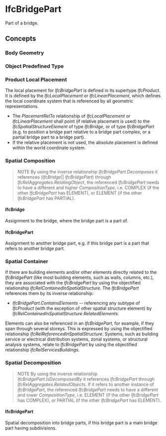 # IfcBridgePart

Part of a bridge.<!-- end of definition -->

## Concepts

### Body Geometry

### Object Predefined Type

### Product Local Placement

The local placement for _IfcBridgePart_ is defined in its supertype _IfcProduct_. It is defined by the _IfcLocalPlacement_ or _IfcLinearPlacement_, which defines the local coordinate system that is referenced by all geometric representations.

* The *PlacementRelTo* relationship of _IfcLocalPlacement_ or _IfcLinearPlacement_ shall point (if relative placement is used) to the _IfcSpatialStructureElement_ of type _IfcBridge_, or of type _IfcBridgePart_ (e.g. to position a bridge part relative to a bridge part complex, or a partial bridge part to a bridge part).
* If the relative placement is not used, the absolute placement is defined within the world coordinate system.

### Spatial Composition

> NOTE By using the inverse relationship _IfcBridgePart.Decomposes_ it references (_IfcBridge_|| _IfcBridgePart_) through _IfcRelAggregates.RelatingObject_, the referenced _IfcBridgePart_ needs to have a different and higher *CompositionType*, i.e. COMPLEX (if the other _IfcBridgePart_ has ELEMENT), or ELEMENT (if the other _IfcBridgePart_ has PARTIAL).

#### IfcBridge

Assignment to the bridge, where the bridge part is a part of.

#### IfcBridgePart

Assignment to another bridge part, e.g. if this bridge part is a part that refers to another bridge part.

### Spatial Container

If there are building elements and/or other elements directly related to the _IfcBridgePart_ (like most building elements, such as walls, columns, etc.), they are associated with the _IfcBridgePart_ by using the objectified relationship _IfcRelContainedInSpatialStructure_. The _IfcBridgePart_ references them by its inverse relationship:

* _IfcBridgePart.ContainsElements_ -- referencing any subtype of _IfcProduct_ (with the exception of other spatial structure element) by _IfcRelContainedInSpatialStructure.RelatedElements_.

Elements can also be referenced in an _IfcBridgePart_, for example, if they span through several storeys. This is expressed by using the objectified relationship _IfcRelReferencedInSpatialStructure_. Systems, such as building service or electrical distribution systems, zonal systems, or structural analysis systems, relate to _IfcBridgePart_ by using the objectified relationship _IfcRelServicesBuildings_.

### Spatial Decomposition

> NOTE By using the inverse relationship _IfcBridgePart.IsDecomposedBy_ it references _IfcBridgePart_ through _IfcRelAggregates.RelatedObjects_. If it refers to another instance of _IfcBridgePart_, the referenced _IfcBridgePart_ needs to have a different and lower *CompositionType*, i.e. ELEMENT (if the other _IfcBridgePart_ has COMPLEX), or PARTIAL (if the other _IfcBridgePart_ has ELEMENT).

#### IfcBridgePart

Spatial decomposition into bridge parts, if this bridge part is a main bridge part having subdivisions.
